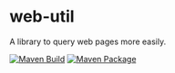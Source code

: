 # web-util
A library to query web pages more easily.

[![Maven Build](https://github.com/QuantumRange/web-utils/actions/workflows/maven.yml/badge.svg)](https://github.com/QuantumRange/web-utils/actions/workflows/maven.yml)
[![Maven Package](https://github.com/QuantumRange/web-utils/actions/workflows/maven-publish.yml/badge.svg)](https://github.com/QuantumRange/web-utils/actions/workflows/maven-publish.yml)
